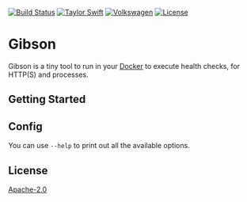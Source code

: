 [![Build Status](https://travis-ci.org/axelspringer/gibson.svg?branch=master)](https://travis-ci.org/axelspringer/gibson)
[![Taylor Swift](https://img.shields.io/badge/secured%20by-taylor%20swift-brightgreen.svg)](https://twitter.com/SwiftOnSecurity)
[![Volkswagen](https://auchenberg.github.io/volkswagen/volkswargen_ci.svg?v=1)](https://github.com/auchenberg/volkswagen)
[![License](https://img.shields.io/badge/License-Apache%202.0-blue.svg)](https://opensource.org/licenses/Apache-2.0)

# Gibson

Gibson is a tiny tool to run in your [Docker](https://docker.io) to execute health checks, for HTTP(S) and processes.

## Getting Started

## Config

You can use `--help` to print out all the available options.

## License
[Apache-2.0](/LICENSE)
